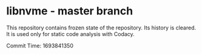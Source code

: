 # libnvme - master branch

This repository contains frozen state of the repository.
Its history is cleared. It is used only for static code
analysis with Codacy.

Commit Time: 1693841350